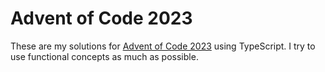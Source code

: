 # Advent of Code 2023

These are my solutions for [Advent of Code 2023](https://adventofcode.com/2023) using TypeScript. I try to use functional concepts as much as possible.
